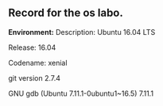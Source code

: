 ## Record for the os labo.

**Environment:**
Description:	Ubuntu 16.04 LTS

Release:	16.04

Codename:	xenial

git version 2.7.4

GNU gdb (Ubuntu 7.11.1-0ubuntu1~16.5) 7.11.1






